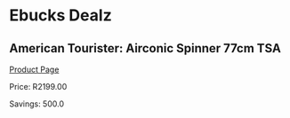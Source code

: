 
# Ebucks Dealz
## American Tourister: Airconic Spinner 77cm TSA
[Product Page](https://www.ebucks.com/web/shop/productSelected.do?prodId=1061497299&catId=1158501552)

Price: R2199.00

Savings: 500.0


	